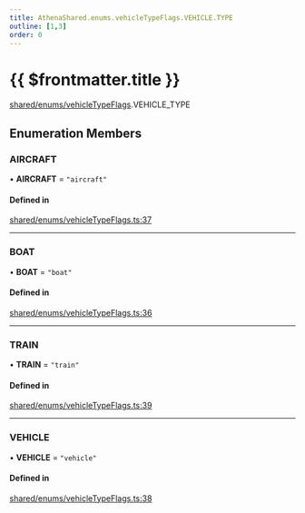 ```yaml
---
title: AthenaShared.enums.vehicleTypeFlags.VEHICLE.TYPE
outline: [1,3]
order: 0
---
```


# {{ $frontmatter.title }}


[shared/enums/vehicleTypeFlags](../modules/shared_enums_vehicleTypeFlags.md).VEHICLE_TYPE

## Enumeration Members

### AIRCRAFT

• **AIRCRAFT** = ``"aircraft"``

#### Defined in

[shared/enums/vehicleTypeFlags.ts:37](https://github.com/Stuyk/altv-athena/blob/552012ca4/src/core/shared/enums/vehicleTypeFlags.ts#L37)

___

### BOAT

• **BOAT** = ``"boat"``

#### Defined in

[shared/enums/vehicleTypeFlags.ts:36](https://github.com/Stuyk/altv-athena/blob/552012ca4/src/core/shared/enums/vehicleTypeFlags.ts#L36)

___

### TRAIN

• **TRAIN** = ``"train"``

#### Defined in

[shared/enums/vehicleTypeFlags.ts:39](https://github.com/Stuyk/altv-athena/blob/552012ca4/src/core/shared/enums/vehicleTypeFlags.ts#L39)

___

### VEHICLE

• **VEHICLE** = ``"vehicle"``

#### Defined in

[shared/enums/vehicleTypeFlags.ts:38](https://github.com/Stuyk/altv-athena/blob/552012ca4/src/core/shared/enums/vehicleTypeFlags.ts#L38)
